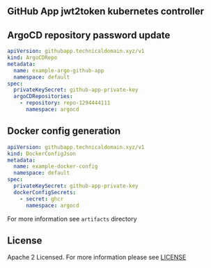 ## GitHub App jwt2token kubernetes controller


## ArgoCD repository password update

```yaml
apiVersion: githubapp.technicaldomain.xyz/v1
kind: ArgoCDRepo
metadata:
  name: example-argo-github-app
  namespace: default
spec:
  privateKeySecret: github-app-private-key
  argoCDRepositories:
    - repository: repo-1294444111
      namespace: argocd
```

## Docker config generation

```yaml
apiVersion: githubapp.technicaldomain.xyz/v1
kind: DockerConfigJson
metadata:
  name: example-docker-config
  namespace: default
spec:
  privateKeySecret: github-app-private-key
  dockerConfigSecrets:
    - secret: ghcr
      namespace: argocd
```


For more information see `artifacts` directory


## License

Apache 2 Licensed. For more information please see [LICENSE](LICENSE)

